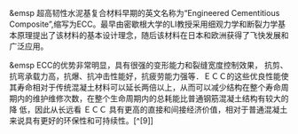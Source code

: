 &emsp 超高韧性水泥基复合材料早期的英文名称为“Engineered Cementitious Composite”,缩写为ECC。最早由密歇根大学的LI教授采用细观力学和断裂力学基本原理提出了该材料的基本设计理念，随后该材料在日本和欧洲获得了飞快发展和广泛应用。  
  
&emsp ECC的优势非常明显，具有很强的变形能力和裂缝宽度控制效果，
抗剪、抗弯承载力高，抗爆、抗冲击性能好，抗疲劳能力强等．ＥＣＣ的这些优良性能使其寿命相对于传统混凝土材料可以延长两倍以上，从而可以减少结构在整个寿命周期内的维护维修次数，在整个生命周期内的总耗能比普通钢筋混凝土结构有较大的降
低，因此从长远看 ＥＣＣ 具有更高的直接和间接经济价值，相对于普通混凝土来说具有更好的环保性和可持续性。[^[9]]
